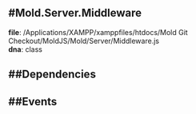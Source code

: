 
#Mold.Server.Middleware
---------------------------------------

__file__: /Applications/XAMPP/xamppfiles/htdocs/Mold Git Checkout/MoldJS/Mold/Server/Middleware.js  
__dna__: class  


	






##Dependencies
--------------



##Events
--------------






 

 


 



		
